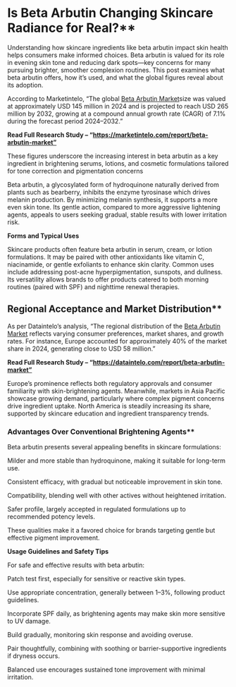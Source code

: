 # Is Beta Arbutin Changing Skincare Radiance for Real?**

Understanding how skincare ingredients like beta arbutin impact skin health helps consumers make informed choices. Beta arbutin is valued for its role in evening skin tone and reducing dark spots—key concerns for many pursuing brighter, smoother complexion routines. This post examines what beta arbutin offers, how it’s used, and what the global figures reveal about its adoption.

According to Marketintelo, “The global [Beta Arbutin Market](https://marketintelo.com/report/beta-arbutin-market)size was valued at approximately USD 145 million in 2024 and is projected to reach USD 265 million by 2032, growing at a compound annual growth rate (CAGR) of 7.1% during the forecast period 2024–2032.”

**Read Full Research Study – “https://marketintelo.com/report/beta-arbutin-market”**

These figures underscore the increasing interest in beta arbutin as a key ingredient in brightening serums, lotions, and cosmetic formulations tailored for tone correction and pigmentation concerns

Beta arbutin, a glycosylated form of hydroquinone naturally derived from plants such as bearberry, inhibits the enzyme tyrosinase which drives melanin production. By minimizing melanin synthesis, it supports a more even skin tone. Its gentle action, compared to more aggressive lightening agents, appeals to users seeking gradual, stable results with lower irritation risk.

**Forms and Typical Uses**

Skincare products often feature beta arbutin in serum, cream, or lotion formulations. It may be paired with other antioxidants like vitamin C, niacinamide, or gentle exfoliants to enhance skin clarity. Common uses include addressing post-acne hyperpigmentation, sunspots, and dullness. Its versatility allows brands to offer products catered to both morning routines (paired with SPF) and nighttime renewal therapies.

## Regional Acceptance and Market Distribution**

As per Dataintelo’s analysis, “The regional distribution of the [Beta Arbutin Market](https://dataintelo.com/report/beta-arbutin-marke) reflects varying consumer preferences, market shares, and growth rates. For instance, Europe accounted for approximately 40% of the market share in 2024, generating close to USD 58 million.”

**Read Full Research Study – “https://dataintelo.com/report/beta-arbutin-market”**

Europe’s prominence reflects both regulatory approvals and consumer familiarity with skin-brightening agents. Meanwhile, markets in Asia Pacific showcase growing demand, particularly where complex pigment concerns drive ingredient uptake. North America is steadily increasing its share, supported by skincare education and ingredient transparency trends.

### Advantages Over Conventional Brightening Agents**
 
Beta arbutin presents several appealing benefits in skincare formulations:

Milder and more stable than hydroquinone, making it suitable for long-term use.

Consistent efficacy, with gradual but noticeable improvement in skin tone.

Compatibility, blending well with other actives without heightened irritation.

Safer profile, largely accepted in regulated formulations up to recommended potency levels.

These qualities make it a favored choice for brands targeting gentle but effective pigment improvement.

**Usage Guidelines and Safety Tips**

For safe and effective results with beta arbutin:

Patch test first, especially for sensitive or reactive skin types.

Use appropriate concentration, generally between 1–3%, following product guidelines.

Incorporate SPF daily, as brightening agents may make skin more sensitive to UV damage.

Build gradually, monitoring skin response and avoiding overuse.

Pair thoughtfully, combining with soothing or barrier-supportive ingredients if dryness occurs.

Balanced use encourages sustained tone improvement with minimal irritation.

